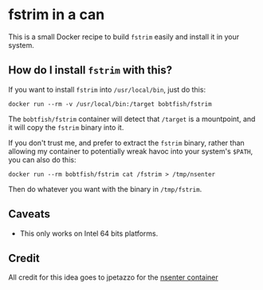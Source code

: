 # fstrim in a can

This is a small Docker recipe to build `fstrim` easily and install it in your
system.


## How do I install `fstrim` with this?

If you want to install `fstrim` into `/usr/local/bin`, just do this:

    docker run --rm -v /usr/local/bin:/target bobtfish/fstrim

The `bobtfish/fstrim` container will detect that `/target` is a
mountpoint, and it will copy the `fstrim` binary into it.

If you don't trust me, and prefer to extract the `fstrim` binary,
rather than allowing my container to potentially wreak havoc into
your system's `$PATH`, you can also do this:

    docker run --rm bobtfish/fstrim cat /fstrim > /tmp/nsenter

Then do whatever you want with the binary in `/tmp/fstrim`.


## Caveats

- This only works on Intel 64 bits platforms.

## Credit

All credit for this idea goes to jpetazzo for the [nsenter container](https://github.com/jpetazzo/nsenter)

